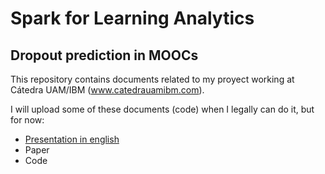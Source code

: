 # Spark for Learning Analytics
## Dropout prediction in MOOCs

This repository contains documents related to my proyect working at Cátedra UAM/IBM (www.catedrauamibm.com).

I will upload some of these documents (code) when I legally can do it, but for now:

+ [Presentation in english](https://github.com/DavidTorresP5/moocDropout/blob/master/TFT_English.pdf)
+ Paper
+ Code
